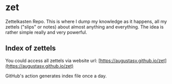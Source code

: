 # zet
Zettelkasten Repo. This is where I dump my knowledge as it happens, all my zettels ("slips" or notes) about almost anything and everything. The idea is rather simple really and very powerful. 
## Index of zettels
You could access all zettels via website url: [https://augustasv.github.io/zet](https://augustasv.github.io/zet)

GitHub's action generates index file once a day.